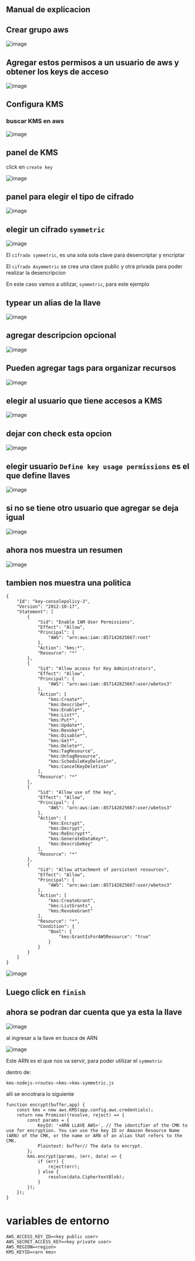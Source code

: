 ## Manual de explicacion

## Crear grupo aws

![image](https://user-images.githubusercontent.com/47198640/210157372-d360659f-8ff7-4b9a-8050-60bf8b63fd58.png)

## Agregar estos permisos a un usuario de aws y obtener los keys de acceso

![image](https://user-images.githubusercontent.com/47198640/210183679-c6e85704-9b0e-4e98-bec3-f18ce358b024.png)

## Configura KMS

### buscar KMS en aws

![image](https://user-images.githubusercontent.com/47198640/210183691-6a364814-914e-4ba6-9450-76b470195bf7.png)

## panel de KMS

click en `create key`

![image](https://user-images.githubusercontent.com/47198640/210183709-cebe4a3e-61a6-4474-8cc7-aec420a35f4c.png)

## panel para elegir el tipo de cifrado

![image](https://user-images.githubusercontent.com/47198640/210183736-c4db4e2c-aeb2-4463-ad40-24e3ae773081.png)

## elegir un cifrado `symmetric`

![image](https://user-images.githubusercontent.com/47198640/210183746-55e14bf2-87cd-41b3-ac19-a3cb34a68761.png)

El `cifrado symmetric`, es una sola sola clave para desencriptar y encriptar

El `cifrado Asymmetric` se crea una clave public y otra privada para poder realizar la desencripcion

En este caso vamos a utilizar, `symmetric`, para este ejemplo

## typear un alias de la llave

![image](https://user-images.githubusercontent.com/47198640/210183882-3afd4d16-3ad6-4631-afbc-eb87cfbd9823.png)


## agregar descripcion opcional

![image](https://user-images.githubusercontent.com/47198640/210183892-fcdf1fcf-797a-44d2-a501-46c4fb9564a4.png)

## Pueden agregar tags para organizar recursos

![image](https://user-images.githubusercontent.com/47198640/210183904-2d70aec8-c32b-4d46-8f28-b4901f55f862.png)

## elegir al usuario que tiene accesos a KMS

![image](https://user-images.githubusercontent.com/47198640/210183934-bc02c50a-cf65-4f54-a730-5ed1d5f661d2.png)

## dejar con check esta opcion

![image](https://user-images.githubusercontent.com/47198640/210183938-58466da7-94f9-4bde-b86f-1b5420fdd79e.png)

## elegir usuario `Define key usage permissions` es el que define llaves

![image](https://user-images.githubusercontent.com/47198640/210183953-41129500-2efe-408c-b3d5-a857351c48ff.png)

## si no se tiene otro usuario que agregar se deja igual

![image](https://user-images.githubusercontent.com/47198640/210183989-2c979975-da79-4928-85cb-236e4cb0373a.png)

## ahora nos muestra un resumen

![image](https://user-images.githubusercontent.com/47198640/210184018-b8d966eb-94c8-47ec-ac0e-a00a8cbb1250.png)


## tambien nos muestra una politica

```
{
    "Id": "key-consolepolicy-3",
    "Version": "2012-10-17",
    "Statement": [
        {
            "Sid": "Enable IAM User Permissions",
            "Effect": "Allow",
            "Principal": {
                "AWS": "arn:aws:iam::857142825667:root"
            },
            "Action": "kms:*",
            "Resource": "*"
        },
        {
            "Sid": "Allow access for Key Administrators",
            "Effect": "Allow",
            "Principal": {
                "AWS": "arn:aws:iam::857142825667:user/wbetos3"
            },
            "Action": [
                "kms:Create*",
                "kms:Describe*",
                "kms:Enable*",
                "kms:List*",
                "kms:Put*",
                "kms:Update*",
                "kms:Revoke*",
                "kms:Disable*",
                "kms:Get*",
                "kms:Delete*",
                "kms:TagResource",
                "kms:UntagResource",
                "kms:ScheduleKeyDeletion",
                "kms:CancelKeyDeletion"
            ],
            "Resource": "*"
        },
        {
            "Sid": "Allow use of the key",
            "Effect": "Allow",
            "Principal": {
                "AWS": "arn:aws:iam::857142825667:user/wbetos3"
            },
            "Action": [
                "kms:Encrypt",
                "kms:Decrypt",
                "kms:ReEncrypt*",
                "kms:GenerateDataKey*",
                "kms:DescribeKey"
            ],
            "Resource": "*"
        },
        {
            "Sid": "Allow attachment of persistent resources",
            "Effect": "Allow",
            "Principal": {
                "AWS": "arn:aws:iam::857142825667:user/wbetos3"
            },
            "Action": [
                "kms:CreateGrant",
                "kms:ListGrants",
                "kms:RevokeGrant"
            ],
            "Resource": "*",
            "Condition": {
                "Bool": {
                    "kms:GrantIsForAWSResource": "true"
                }
            }
        }
    ]
}
```

![image](https://user-images.githubusercontent.com/47198640/210184038-d1e91f93-d513-4821-ba2b-1e7293e524cd.png)

## Luego click en `finish`


## ahora se podran dar cuenta que ya esta la llave

![image](https://user-images.githubusercontent.com/47198640/210184079-7e669478-484c-4cbf-91ad-827da3eb7730.png)


al ingresar a la llave en busca de ARN

![image](https://user-images.githubusercontent.com/47198640/210184105-018a6899-f0f3-4e6f-b8ec-2e385d662657.png)

Este ARN es el que nos va servir, para poder utilizar el `symmetric`


dentro de:

```
kms-nodejs->routes->kms->kms-symmetric.js
```

alli se encotrara lo siguiente

```
function encrypt(buffer,app) {
    const kms = new aws.KMS(app.config.aws.credentials);
    return new Promise((resolve, reject) => {
        const params = {
            KeyId: '<ARN LLAVE AWS>', // The identifier of the CMK to use for encryption. You can use the key ID or Amazon Resource Name (ARN) of the CMK, or the name or ARN of an alias that refers to the CMK.
            Plaintext: buffer// The data to encrypt.
        };
        kms.encrypt(params, (err, data) => {
            if (err) {
                reject(err);
            } else {
                resolve(data.CiphertextBlob);
            }
        });
    });
}
```

# variables de entorno

```
AWS_ACCESS_KEY_ID=<key public user>
AWS_SECRET_ACCESS_KEY=<key private user>
AWS_REGION=<region>
KMS_KEYID=<arn kms>
```









